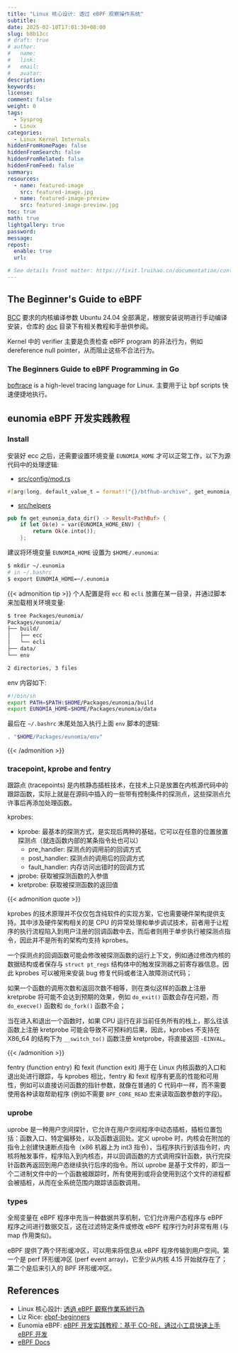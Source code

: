 ```yaml
---
title: "Linux 核心设计: 透过 eBPF 观察操作系统"
subtitle:
date: 2025-02-18T17:01:30+08:00
slug: b8b13cc
# draft: true
# author:
#   name:
#   link:
#   email:
#   avatar:
description:
keywords:
license:
comment: false
weight: 0
tags:
  - Sysprog
  - Linux
categories:
  - Linux Kernel Internals
hiddenFromHomePage: false
hiddenFromSearch: false
hiddenFromRelated: false
hiddenFromFeed: false
summary:
resources:
  - name: featured-image
    src: featured-image.jpg
  - name: featured-image-preview
    src: featured-image-preview.jpg
toc: true
math: true
lightgallery: true
password:
message:
repost:
  enable: true
  url:

# See details front matter: https://fixit.lruihao.cn/documentation/content-management/introduction/#front-matter
---
```


<!--more-->

## The Beginner\'s Guide to eBPF

[BCC](https://github.com/iovisor/bcc/tree/master) 要求的内核编译参数 Ubuntu 24.04 全部满足，根据安装说明进行手动编译安装，仓库的 [doc](https://github.com/iovisor/bcc/blob/master/docs) 目录下有相关教程和手册供参阅。

Kernel 中的 verifier 主要是负责检查 eBPF program 的非法行为，例如 dereference null pointer，从而阻止这些不合法行为。

### The Beginners Guide to eBPF Programming in Go

[bpftrace](https://github.com/bpftrace/bpftrace) is a high-level tracing language for Linux. 主要用于让 bpf scripts 快速便捷地执行。

## eunomia eBPF 开发实践教程

### Install

安装好 ecc 之后，还需要设置环境变量 `EUNOMIA_HOME` 才可以正常工作，以下为源代码中的处理逻辑:

- [src/config/mod.rs](https://github.com/eunomia-bpf/eunomia-bpf/blob/master/compiler/cmd/src/config/mod.rs#L100)

```rs
#[arg(long, default_value_t = format!("{}/btfhub-archive", get_eunomia_data_dir().unwrap().to_string_lossy()), help = "directory to save btfhub archive file")]
```

- [src/helpers](https://github.com/eunomia-bpf/eunomia-bpf/blob/master/compiler/cmd/src/helper.rs#L12)

```rs
pub fn get_eunomia_data_dir() -> Result<PathBuf> {
    if let Ok(e) = var(EUNOMIA_HOME_ENV) {
        return Ok(e.into());
    };
```

建议将环境变量 `EUNOMIA_HOME` 设置为 `$HOME/.eunomia`:

```sh
$ mkdir ~/.eunomia
# in ~/.bashrc
$ export EUNOMIA_HOME=~/.eunomia
```

{{< admonition tip >}}
个人配置是将 `ecc` 和 `ecli` 放置在某一目录，并通过脚本来加载相关环境变量:

```sh
$ tree Packages/eunomia/
Packages/eunomia/
├── build/
│   ├── ecc
│   └── ecli
├── data/
└── env

2 directories, 3 files
```

env 内容如下:

```sh
#!/bin/sh
export PATH=$PATH:$HOME/Packages/eunomia/build
export EUNOMIA_HOME=$HOME/Packages/eunomia/data
```

最后在 `~/.bashrc` 末尾处加入执行上面 `env` 脚本的逻辑:

```sh
. "$HOME/Packages/eunomia/env"
```
{{< /admonition >}}

### tracepoint, kprobe and fentry

跟踪点 (tracepoints) 是内核静态插桩技术，在技术上只是放置在内核源代码中的跟踪函数，实际上就是在源码中插入的一些带有控制条件的探测点，这些探测点允许事后再添加处理函数。

kprobes:

- kprobe: 最基本的探测方式，是实现后两种的基础，它可以在任意的位置放置探测点（就连函数内部的某条指令处也可以）
  - pre_handler: 探测点的调用前的回调方式
  - post_handler: 探测点的调用后的回调方式
  - fault_handler: 内存访问出错时的回调方式
- jprobe: 获取被探测函数的入参值
- kretprobe: 获取被探测函数的返回值

{{< admonition quote >}}

kprobes 的技术原理并不仅仅包含纯软件的实现方案，它也需要硬件架构提供支持。其中涉及硬件架构相关的是 CPU 的异常处理和单步调试技术，前者用于让程序的执行流程陷入到用户注册的回调函数中去，而后者则用于单步执行被探测点指令，因此并不是所有的架构均支持 kprobes。

一个探测点的回调函数可能会修改被探测函数的运行上下文，例如通过修改内核的数据结构或者保存与 `struct pt_regs` 结构体中的触发探测器之前寄存器信息。因此 kprobes 可以被用来安装 bug 修复代码或者注入故障测试代码；

如果一个函数的调用次数和返回次数不相等，则在类似这样的函数上注册 kretprobe 将可能不会达到预期的效果，例如 `do_exit()` 函数会存在问题，而 `do_execve()` 函数和 `do_fork()` 函数不会；

当在进入和退出一个函数时，如果 CPU 运行在非当前任务所有的栈上，那么往该函数上注册 kretprobe 可能会导致不可预料的后果，因此，kprobes 不支持在 X86_64 的结构下为 `__switch_to()` 函数注册 kretprobe，将直接返回 `-EINVAL`。

{{< /admonition >}}

fentry (function entry) 和 fexit (function exit) 用于在 Linux 内核函数的入口和退出处进行跟踪，与 kprobes 相比，fentry 和 fexit 程序有更高的性能和可用性，例如可以直接访问函数的指针参数，就像在普通的 C 代码中一样，而不需要使用各种读取帮助程序 (例如不需要 `BPF_CORE_READ` 宏来读取函数参数的字段)。

### uprobe

uprobe 是一种用户空间探针，它允许在用户空间程序中动态插桩，插桩位置包括：函数入口、特定偏移处，以及函数返回处。定义 uprobe 时，内核会在附加的指令上创建快速断点指令（x86 机器上为 int3 指令），当程序执行到该指令时，内核将触发事件，程序陷入到内核态，并以回调函数的方式调用探针函数，执行完探针函数再返回到用户态继续执行后序的指令。所以 uprobe 是基于文件的，即当一个二进制文件中的一个函数被跟踪时，所有使用到或将会使用到这个文件的进程都会被插桩，从而在全系统范围内跟踪该函数调用。


### types

全局变量在 eBPF 程序中充当一种数据共享机制，它们允许用户态程序与 eBPF 程序之间进行数据交互，这在过滤特定条件或修改 eBPF 程序行为时非常有用 (与 map 作用类似)。

eBPF 提供了两个环形缓冲区，可以用来将信息从 eBPF 程序传输到用户空间。第一个是 perf 环形缓冲区 (perf event array)，它至少从内核 4.15 开始就存在了；第二个是后来引入的 BPF 环形缓冲区。

## References

- Linux 核心設計: [透過 eBPF 觀察作業系統行為](https://hackmd.io/@sysprog/linux-ebpf?type=view)
- Liz Rice: [ebpf-beginners](https://github.com/lizrice/ebpf-beginners)
- Eunomia eBPF: [eBPF 开发实践教程：基于 CO-RE，通过小工具快速上手 eBPF 开发](https://eunomia.dev/zh/tutorials/)
- [eBPF Docs](https://docs.ebpf.io/)
